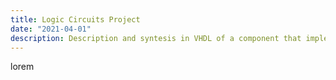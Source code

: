 ```yaml
---
title: Logic Circuits Project
date: "2021-04-01"
description: Description and syntesis in VHDL of a component that implements histogram equalization of a grey scale image with 256 levels.
---
```


lorem